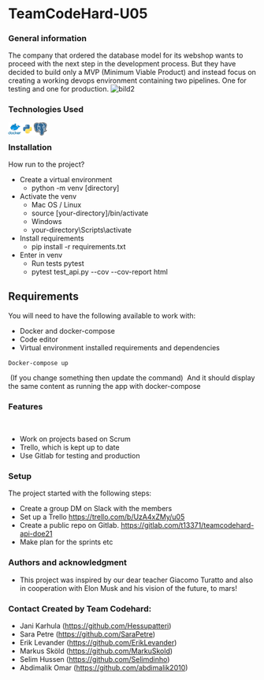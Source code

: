 # TeamCodeHard-U05

### General information
The company that ordered the database model for its webshop wants to proceed with the next step in the development process. But they have decided to build only a MVP (Minimum Viable Product) and instead focus on creating a working devops environment containing two pipelines. One for testing and one for production.
![bild2](https://user-images.githubusercontent.com/91993656/160679215-74fc463e-0be2-4cb6-95ae-3e0af9f2a30d.png)

### Technologies Used

<img align="left" alt="Docker" width="26px" src="https://raw.githubusercontent.com/github/explore/80688e429a7d4ef2fca1e82350fe8e3517d3494d/topics/docker/docker.png" />

<img align="left" alt="Python" width="26px" src="https://raw.githubusercontent.com/github/explore/80688e429a7d4ef2fca1e82350fe8e3517d3494d/topics/python/python.png" />

<img align="left" alt="postgreSQL" width="26px" src="https://raw.githubusercontent.com/github/explore/80688e429a7d4ef2fca1e82350fe8e3517d3494d/topics/postgresql/postgresql.png" />

<br />


### Installation
How run to the project?
- Create a virtual environment
    - python -m venv [directory]
- Activate the venv 
    - Mac OS / Linux
    -  source [your-directory]/bin/activate
    - Windows
    - your-directory\Scripts\activate
- Install requirements
    - pip install -r requirements.txt
- Enter in venv
    - Run tests pytest
    - pytest test_api.py --cov --cov-report html
## Requirements
 You will need to have the following available to work with:
- Docker and docker-compose
- Code editor
- Virtual environment installed requirements and dependencies

```
Docker-compose up 
```
​
(If you change something then update the command)
​
And it should display the same content as running the app with docker-compose
​

### Features
​
- Work on projects based on Scrum
- Trello, which is kept up to date
- Use Gitlab for testing and production

### Setup
The project started with the following steps:
- Create a group DM on Slack with the members
- Set up a Trello
https://trello.com/b/UzA4xZMy/u05
- Create a public repo on Gitlab.
https://gitlab.com/t13371/teamcodehard-api-doe21
- Make plan for the sprints etc

### Authors and acknowledgment
- This project was inspired by our dear teacher Giacomo Turatto and also in cooperation with Elon Musk and his vision of the future, to mars!

### Contact Created by Team Codehard:
- Jani Karhula (https://github.com/Hessupatteri)
- Sara Petre (https://github.com/SaraPetre)
- Erik Levander (https://github.com/ErikLevander)
- Markus Sköld (https://github.com/MarkuSkold)
- Selim Hussen (https://github.com/Selimdinho)
- Abdimalik Omar (https://github.com/abdimalik2010)